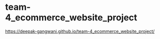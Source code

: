 # team-4_ecommerce_website_project
https://deepak-gangwani.github.io/team-4_ecommerce_website_project/
